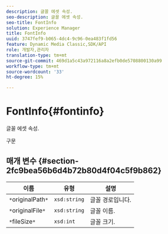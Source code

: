 ```yaml
---
description: 글꼴 에셋 속성.
seo-description: 글꼴 에셋 속성.
seo-title: FontInfo
solution: Experience Manager
title: FontInfo
uuid: 3747fef9-b065-4dc4-9c96-0ea483f1fd56
feature: Dynamic Media Classic,SDK/API
role: 개발자,관리자
translation-type: tm+mt
source-git-commit: 469d1a5c43a972116a8a2efb0de5708800130a99
workflow-type: tm+mt
source-wordcount: '33'
ht-degree: 15%

---
```



# FontInfo{#fontinfo}

글꼴 에셋 속성.

구문

## 매개 변수 {#section-2fc9bea56b6d4b72b80d4f04c5f9b862}

| 이름 | 유형 | 설명 |
|---|---|---|
| `*`originalPath`*` | `xsd:string` | 글꼴 경로입니다. |
| `*`originalFile`*` | `xsd:string` | 글꼴 이름. |
| `*`fileSize`*` | `xsd:int` | 글꼴 크기. |

